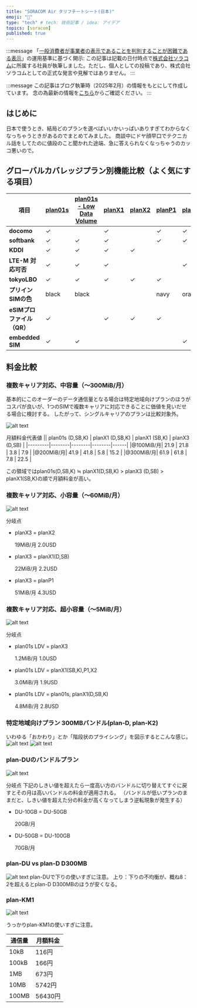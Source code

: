 ```yaml
---
title: "SORACOM Air タリフチートシート(日本)"
emoji: "🔖"
type: "tech" # tech: 技術記事 / idea: アイデア
topics: [soracom]
published: true
---
```


:::message
「[一般消費者が事業者の表示であることを判別することが困難である表示](https://www.caa.go.jp/policies/policy/representation/fair_labeling/guideline/assets/representation_cms216_230328_03.pdf)」の運用基準に基づく開示: この記事は記載の日付時点で[株式会社ソラコム](https://soracom.jp/)に所属する社員が執筆しました。ただし、個人としての投稿であり、株式会社ソラコムとしての正式な発言や見解ではありません。
:::

:::message
この記事はブログ執筆時（2025年2月）の情報をもとにして作成しています。
念の為最新の情報を[こちら](https://soracom.jp/services/air/cellular/pricing/)からご確認ください。
:::

## はじめに
日本で使うとき、結局どのプランを選べばいいかいっぱいありすぎてわからなくなっちゃうときがあるのでまとめてみました。
商談中にドヤ顔早口でテクニカル話をしてたのに値段のこと聞かれた途端、急に答えられなくなっちゃうのカッコ悪いので。

## グローバルカバレッジプラン別機能比較（よく気にする項目）

| 項目 | [plan01s](https://soracom.jp/services/air/cellular/pricing/price_iot_sim/#plan01s) | [plan01s - Low Data Volume](https://soracom.jp/services/air/cellular/pricing/price_iot_sim/#plan01sLDV) | [planX1](https://soracom.jp/services/air/cellular/pricing/price_iot_sim_add_subscription/#planX1) | [planX2](https://soracom.jp/services/air/cellular/pricing/price_iot_sim_add_subscription/#planX2) | [planP1](https://soracom.jp/services/air/cellular/pricing/price_iot_sim_add_subscription/#planP1) | [planX3](https://soracom.jp/services/air/cellular/pricing/price_iot_sim_add_subscription/#planX3) |
|--------------|---------|------------------------|--------|--------|--------| ------ |
| **docomo** |  ✓  |  |  ✓  |  | ✓ | ✓  |
| **softbank** |  ✓  |  ✓  |  ✓  |  |  ✓  | ✓  |
| **KDDI** |  ✓  |  ✓  |  ✓  |  ✓  |  |  |
| **LTE-M 対応可否** | ✓ | ✓ | ✓ |  |  | ✓ |
| **tokyoLBO** | ✓ | ✓ | ✓ | ✓ | ✓ |  |
| **プリインSIMの色** | black | black |  |  | navy | orange |
| **eSIMプロファイル（QR）** | ✓ |  | ✓ | ✓ | ✓ |  |
| **embedded SIM** | ✓ | ✓ |  |  |  | ✓ |



## 料金比較

### 複数キャリア対応、中容量（〜300MiB/月）
基本的にこのオーダーのデータ通信量となる場合は特定地域向けプランのほうがコスパが良いが、1つのSIMで複数キャリアに対応できることに価値を見いだせる場合に検討する。
したがって、シングルキャリアのプランは比較対象外。

![alt text](/images/cheatsheet/image.png)

月額料金代表値
|| plan01s (D,SB,K) | planX1 (D,SB,K) | planX1 (SB,K) | planX3 (D,SB) |
|---------|--------|--------|--------|------|
|@100MiB/月| 21.9 | 21.8 | 3.8 | 7.9 |
|@200MiB/月| 41.9 | 41.8 | 5.8 | 15.2 |
|@300MiB/月| 61.9 | 61.8 | 7.8 | 22.5 |

この領域ではplan01s(D,SB,K) ≒ planX1(D,SB,K) > planX3 (D,SB) > planX1(SB,K)の順で月額料金が高い。

### 複数キャリア対応、小容量（〜60MiB/月）

![alt text](/images/cheatsheet/image-1.png)

分岐点
- planX3 = planX2

    19MiB/月 2.0USD

- planX3 = planX1(D,SB)

    22MiB/月 2.2USD

- planX3 = planP1

    51MiB/月 4.3USD


### 複数キャリア対応、超小容量（〜5MiB/月）
![alt text](/images/cheatsheet/image-2.png)

分岐点
- plan01s LDV = planX3

    1.2MiB/月 1.0USD

- plan01s LDV = planX1(SB,K),P1,X2

    3.0MiB/月 1.9USD

- plan01s LDV = plan01s, planX1(D,SB,K)

    4.8MiB/月 2.8USD

### 特定地域向けプラン 300MBバンドル(plan-D, plan-K2)
いわゆる「おかわり」とか「階段状のプライシング」を図示するとこんな感じ。
![alt text](/images/cheatsheet/image-4.png)
![alt text](/images/cheatsheet/image-3.png)

### plan-DUのバンドルプラン
![alt text](/images/cheatsheet/image-5.png)

分岐点
下記のしきい値を超えたら一度高い方のバンドルに切り替えてすぐに戻すとその月は高いバンドルの料金が適用される。
（バンドルが低いプランのままだと、しきい値を超えた分の料金が高くなってしまう逆転現象が発生する）
- DU-10GB = DU-50GB

    20GB/月 

- DU-50GB = DU-100GB

    70GB/月

### plan-DU vs plan-D D300MB
![alt text](/images/cheatsheet/image-7.png)
plan-DUで下りの使いすぎに注意。
上り：下りの不均衡が、概ね8：2を超えるとplan-D D300MBのほうが安くなる。


### plan-KM1
![alt text](/images/cheatsheet/image-6.png)

うっかりplan-KM1の使いすぎに注意。


| 通信量 | 月額料金|
|---------|--------|
| 10kB | 116円 |
| 100kB | 166円 |
| 1MB | 673円 |
| 10MB | 5742円 |
| 100MB | 56430円 |